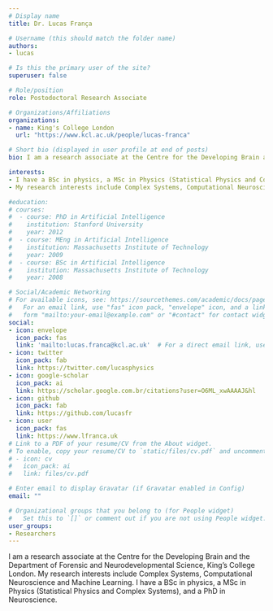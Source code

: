 ```yaml
---
# Display name
title: Dr. Lucas França

# Username (this should match the folder name)
authors:
- lucas

# Is this the primary user of the site?
superuser: false

# Role/position
role: Postodoctoral Research Associate

# Organizations/Affiliations
organizations:
- name: King's College London
  url: "https://www.kcl.ac.uk/people/lucas-franca"

# Short bio (displayed in user profile at end of posts)
bio: I am a research associate at the Centre for the Developing Brain and the Department of Forensic and Neurodevelopmental Science, King’s College London. My research interests include Complex Systems, Computational Neuroscience and Machine Learning. I have a BSc in physics, a MSc in Physics (Statistical Physics and Complex Systems), and a PhD in Neuroscience.

interests:
- I have a BSc in physics, a MSc in Physics (Statistical Physics and Complex Systems), and a PhD in Neuroscience.
- My research interests include Complex Systems, Computational Neuroscience and Machine Learning.

#education:
# courses:
#  - course: PhD in Artificial Intelligence
#    institution: Stanford University
#    year: 2012
#  - course: MEng in Artificial Intelligence
#    institution: Massachusetts Institute of Technology
#    year: 2009
#  - course: BSc in Artificial Intelligence
#    institution: Massachusetts Institute of Technology
#    year: 2008

# Social/Academic Networking
# For available icons, see: https://sourcethemes.com/academic/docs/page-builder/#icons
#   For an email link, use "fas" icon pack, "envelope" icon, and a link in the
#   form "mailto:your-email@example.com" or "#contact" for contact widget.
social:
- icon: envelope
  icon_pack: fas
  link: 'mailto:lucas.franca@kcl.ac.uk'  # For a direct email link, use "mailto:test@example.org".
- icon: twitter
  icon_pack: fab
  link: https://twitter.com/lucasphysics
- icon: google-scholar
  icon_pack: ai
  link: https://scholar.google.com.br/citations?user=O6ML_xwAAAAJ&hl
- icon: github
  icon_pack: fab
  link: https://github.com/lucasfr
- icon: user
  icon_pack: fas
  link: https://www.lfranca.uk
# Link to a PDF of your resume/CV from the About widget.
# To enable, copy your resume/CV to `static/files/cv.pdf` and uncomment the lines below.
# - icon: cv
#   icon_pack: ai
#   link: files/cv.pdf

# Enter email to display Gravatar (if Gravatar enabled in Config)
email: ""

# Organizational groups that you belong to (for People widget)
#   Set this to `[]` or comment out if you are not using People widget.
user_groups:
- Researchers
---
```

I am a research associate at the Centre for the Developing Brain and the Department of Forensic and Neurodevelopmental Science, King’s College London. My research interests include Complex Systems, Computational Neuroscience and Machine Learning. I have a BSc in physics, a MSc in Physics (Statistical Physics and Complex Systems), and a PhD in Neuroscience.
